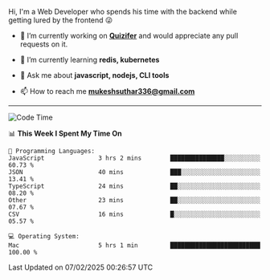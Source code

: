 Hi, I'm a Web Developer who spends his time with the backend while getting lured by the frontend 😜

- 🔭 I’m currently working on **[Quizifer](https://github.com/SutharMukesh/Quizifer/)** and would appreciate any pull requests on it.

- 🌱 I’m currently learning **redis, kubernetes**

- 💬 Ask me about **javascript, nodejs, CLI tools**

- 📫 How to reach me **mukeshsuthar336@gmail.com**

---
<!--START_SECTION:waka-->
![Code Time](http://img.shields.io/badge/Code%20Time-3%2C220%20hrs%2054%20mins-blue)

📊 **This Week I Spent My Time On** 

```text
💬 Programming Languages: 
JavaScript               3 hrs 2 mins        ███████████████░░░░░░░░░░   60.73 % 
JSON                     40 mins             ███░░░░░░░░░░░░░░░░░░░░░░   13.41 % 
TypeScript               24 mins             ██░░░░░░░░░░░░░░░░░░░░░░░   08.20 % 
Other                    23 mins             ██░░░░░░░░░░░░░░░░░░░░░░░   07.67 % 
CSV                      16 mins             █░░░░░░░░░░░░░░░░░░░░░░░░   05.57 % 

💻 Operating System: 
Mac                      5 hrs 1 min         █████████████████████████   100.00 % 
```


 Last Updated on 07/02/2025 00:26:57 UTC
<!--END_SECTION:waka-->

